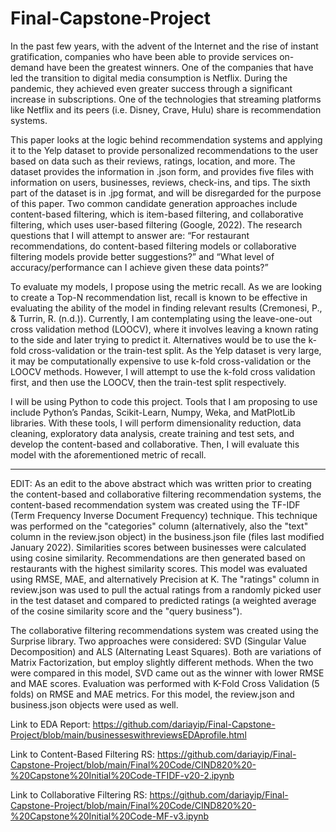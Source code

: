 # Final-Capstone-Project

In the past few years, with the advent of the Internet and the rise of instant gratification, companies who have been able to provide services on-demand have been the greatest winners. One of the companies that have led the transition to digital media consumption is Netflix. During the pandemic, they achieved even greater success through a significant increase in subscriptions. One of the technologies that streaming platforms like Netflix and its peers (i.e. Disney, Crave, Hulu) share is recommendation systems.

This paper looks at the logic behind recommendation systems and applying it to the Yelp dataset to provide personalized recommendations to the user based on data such as their reviews, ratings, location, and more. The dataset provides the information in .json form, and provides five files with information on users, businesses, reviews, check-ins, and tips. The sixth part of the dataset is in .jpg format, and will be disregarded for the purpose of this paper. Two common candidate generation approaches include content-based filtering, which is item-based filtering, and collaborative filtering, which uses user-based filtering (Google, 2022). The research questions that I will attempt to answer are: “For restaurant recommendations, do content-based filtering models or collaborative filtering models provide better suggestions?” and “What level of accuracy/performance can I achieve given these data points?”

To evaluate my models, I propose using the metric recall. As we are looking to create a Top-N recommendation list, recall is known to be effective in evaluating the ability of the model in finding relevant results (Cremonesi, P., & Turrin, R. (n.d.)). Currently, I am contemplating using the leave-one-out cross validation method (LOOCV), where it involves leaving a known rating to the side and later trying to predict it. Alternatives would be to use the k-fold cross-validation or the train-test split. As the Yelp dataset is very large, it may be computationally expensive to use k-fold cross-validation or the LOOCV methods. However, I will attempt to use the k-fold cross validation first, and then use the LOOCV, then the train-test split respectively.

I will be using Python to code this project. Tools that I am proposing to use include Python’s Pandas, Scikit-Learn, Numpy, Weka, and MatPlotLib libraries. With these tools, I will perform dimensionality reduction, data cleaning, exploratory data analysis, create training and test sets, and develop the content-based and collaborative. Then, I will evaluate this model with the aforementioned metric of recall.

**********************
EDIT: As an edit to the above abstract which was written prior to creating the content-based and collaborative filtering recommendation systems, the content-based recommendation system was created using the TF-IDF (Term Frequency Inverse Document Frequency) technique. This technique was performed on the "categories" column (alternatively, also the "text" column in the review.json object) in the business.json file (files last modified January 2022). Similarities scores between businesses were calculated using cosine similarity. Recommendations are then generated based on restaurants with the highest similarity scores. This model was evaluated using RMSE, MAE, and alternatively Precision at K. The "ratings" column in review.json was used to pull the actual ratings from a randomly picked user in the test dataset and compared to predicted ratings (a weighted average of the cosine similarity score and the "query business").

The collaborative filtering recommendations system was created using the Surprise library. Two approaches were considered: SVD (Singular Value Decomposition) and ALS (Alternating Least Squares). Both are variations of Matrix Factorization, but employ slightly different methods. When the two were compared in this model, SVD came out as the winner with lower RMSE and MAE scores. Evaluation was performed with K-Fold Cross Validation (5 folds) on RMSE and MAE metrics. For this model, the review.json and business.json objects were used as well.

Link to EDA Report: https://github.com/dariayip/Final-Capstone-Project/blob/main/businesseswithreviewsEDAprofile.html

Link to Content-Based Filtering RS:
https://github.com/dariayip/Final-Capstone-Project/blob/main/Final%20Code/CIND820%20-%20Capstone%20Initial%20Code-TFIDF-v20-2.ipynb

Link to Collaborative Filtering RS:
https://github.com/dariayip/Final-Capstone-Project/blob/main/Final%20Code/CIND820%20-%20Capstone%20Initial%20Code-MF-v3.ipynb
